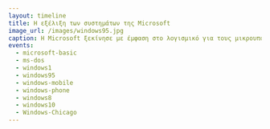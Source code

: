 ```yaml
---
layout: timeline 
title: Η εξέλιξη των συστημάτων της Microsoft 
image_url: /images/windows95.jpg
caption: Η Microsoft ξεκίνησε με έμφαση στο λογισμικό για τους μικρουπολογιστές με την γλώσσα προγραμματισμού Basic και συνέχισε με το MS-DOS και τα Windows με τις βασικές εφαρμογές γραφείου. Αρχικά δεν είχε δικό της υλικό ούτε τμήμα έρευνας, αλλά σταδικά έχει επεκταθεί σε όλους τους τομείς των διαδραστικών συστημάτων. 
events:
  - microsoft-basic 
  - ms-dos
  - windows1 
  - windows95
  - windows-mobile
  - windows-phone
  - windows8
  - windows10
  - Windows-Chicago
---
```

